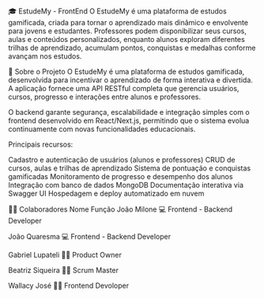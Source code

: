 🎓 EstudeMy - FrontEnd
O EstudeMy é uma plataforma de estudos gamificada, criada para tornar o aprendizado mais dinâmico e envolvente para jovens e estudantes. Professores podem disponibilizar seus cursos, aulas e conteúdos personalizados, enquanto alunos exploram diferentes trilhas de aprendizado, acumulam pontos, conquistas e medalhas conforme avançam nos estudos.

📝 Sobre o Projeto
O EstudeMy é uma plataforma de estudos gamificada, desenvolvida para incentivar o aprendizado de forma interativa e divertida. A aplicação fornece uma API RESTful completa que gerencia usuários, cursos, progresso e interações entre alunos e professores.

O backend garante segurança, escalabilidade e integração simples com o frontend desenvolvido em React/Next.js, permitindo que o sistema evolua continuamente com novas funcionalidades educacionais.

Principais recursos:

Cadastro e autenticação de usuários (alunos e professores)
CRUD de cursos, aulas e trilhas de aprendizado
Sistema de pontuação e conquistas gamificadas
Monitoramento de progresso e desempenho dos alunos
Integração com banco de dados MongoDB
Documentação interativa via Swagger UI
Hospedagem e deploy automatizado em nuvem

👨‍💻 Colaboradores
Nome	Função
João Milone	💻 Frontend - Backend Developer

João Quaresma	💻 Frontend - Backend Developer

Gabriel Lupateli	👨‍💻 Product Owner

Beatriz Siqueira	👩‍💻 Scrum Master

Wallacy José	🧑‍💻 Frontend Devoloper
